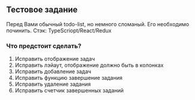 ## Тестовое задание

Перед Вами обычный todo-list, но немного сломаный. Его необходимо починить.
Стэк: TypeScriopt/React/Redux

### Что предстоит сделать?

1. Исправить отображение задач
2. Исправить лэйаут, отображение должно быть в колонках
3. Исправить добавление задач
4. Исправить функцию завершение задания
5. Исправить удаление задания
6. Исправить счетчик завершенных заданий